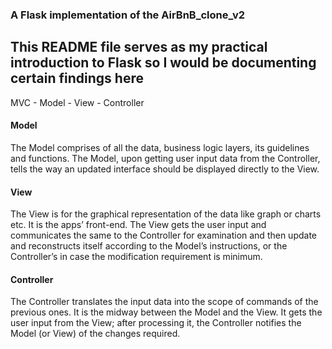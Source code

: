 ### A Flask implementation of the AirBnB_clone_v2
This README file serves as my practical introduction to Flask
so I would be documenting certain findings here
------------------------------------------------------------

MVC - Model - View - Controller

#### Model
The Model comprises of all the data, business logic layers, its guidelines and functions. The Model, upon getting user input data from the Controller, tells the way an updated interface should be displayed directly to the View.

#### View
The View is for the graphical representation of the data like graph or charts etc. It is the apps’ front-end. The View gets the user input and communicates the same to the Controller for examination and then update and reconstructs itself according to the Model’s instructions, or the Controller’s in case the modification requirement is minimum.

#### Controller
The Controller translates the input data into the scope of commands of the previous ones. It is the midway between the Model and the View. It gets the user input from the View; after processing it, the Controller notifies the Model (or View) of the changes required.
